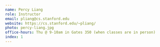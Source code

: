 ```yaml
---
name: Percy Liang
role: Instructor
email: pliang@cs.stanford.edu
website: https://cs.stanford.edu/~pliang/
photo: percy-liang.jpg
office-hours: Thu @ 9-10am in Gates 350 (when classes are in person)
index: 1
---
```

